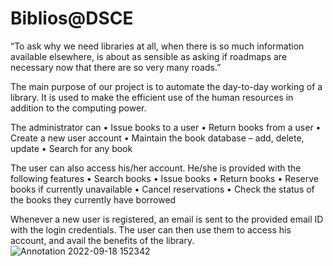 # Biblios@DSCE
“To ask why we need libraries at all, when there is so much information available elsewhere, is about as sensible as asking if roadmaps are necessary now that there are so very many roads.”

The main purpose of our project is to automate the day-to-day working of a library. It is used to make the efficient use of the human resources in addition to the computing power.

The administrator can
    • Issue books to a user
    • Return books from a user
    • Create a new user account
    • Maintain the book database – add, delete, update
    • Search for any book

The user can also access his/her account. He/she is provided with the following features
    • Search books
    • Issue books
    • Return books
    • Reserve books if currently unavailable
    • Cancel reservations
    • Check the status of the books they currently have borrowed

Whenever a new user is registered, an email is sent to the provided email ID with the login credentials. The user can then use them to access his account, and avail the benefits of the library.
![Annotation 2022-09-18 152342](https://user-images.githubusercontent.com/73298852/190896413-655141ee-aba0-40b0-82da-76b8cff55898.jpg)
